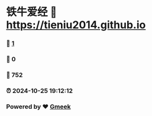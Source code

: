# 铁牛爱经 :link: https://tieniu2014.github.io 
### :page_facing_up: [1](https://tieniu2014.github.io/tag.html) 
### :speech_balloon: 0 
### :hibiscus: 752 
### :alarm_clock: 2024-10-25 19:12:12 
### Powered by :heart: [Gmeek](https://github.com/Meekdai/Gmeek)
